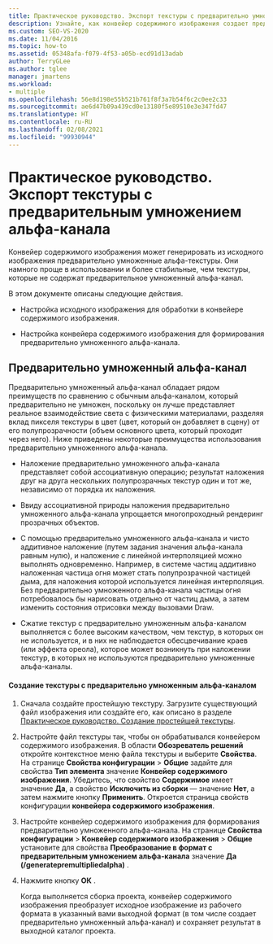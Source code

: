 ```yaml
---
title: Практическое руководство. Экспорт текстуры с предварительно умноженными значениями альфа
description: Узнайте, как конвейер содержимого изображения создает предварительно умноженные альфа-текстуры из исходного изображения, которые могут быть более простыми в использовании и более надежными.
ms.custom: SEO-VS-2020
ms.date: 11/04/2016
ms.topic: how-to
ms.assetid: 05348afa-f079-4f53-a05b-ecd91d13adab
author: TerryGLee
ms.author: tglee
manager: jmartens
ms.workload:
- multiple
ms.openlocfilehash: 56e8d198e55b521b761f8f3a7b54f6c2c0ee2c33
ms.sourcegitcommit: ae6d47b09a439cd0e13180f5e89510e3e347fd47
ms.translationtype: HT
ms.contentlocale: ru-RU
ms.lasthandoff: 02/08/2021
ms.locfileid: "99930944"
---
```

# <a name="how-to-export-a-texture-that-has-premultiplied-alpha"></a>Практическое руководство. Экспорт текстуры с предварительным умножением альфа-канала

Конвейер содержимого изображения может генерировать из исходного изображения предварительно умноженные альфа-текстуры. Они намного проще в использовании и более стабильные, чем текстуры, которые не содержат предварительное умноженный альфа-канал.

В этом документе описаны следующие действия.

- Настройка исходного изображения для обработки в конвейере содержимого изображения.

- Настройка конвейера содержимого изображения для формирования предварительно умноженного альфа-канала.

## <a name="premultiplied-alpha"></a>Предварительно умноженный альфа-канал
Предварительно умноженный альфа-канал обладает рядом преимуществ по сравнению с обычным альфа-каналом, который предварительно не умножен, поскольку он лучше представляет реальное взаимодействие света с физическими материалами, разделяя вклад пикселя текстуры в цвет (цвет, который он добавляет в сцену) от его полупрозрачности (объем основного цвета, который проходит через него). Ниже приведены некоторые преимущества использования предварительно умноженного альфа-канала.

- Наложение предварительно умноженного альфа-канала представляет собой ассоциативную операцию; результат наложения друг на друга нескольких полупрозрачных текстур один и тот же, независимо от порядка их наложения.

- Ввиду ассоциативной природы наложения предварительно умноженного альфа-канала упрощается многопроходный рендеринг прозрачных объектов.

- С помощью предварительно умноженного альфа-канала и чисто аддитивное наложение (путем задания значения альфа-канала равным нулю), и наложение с линейной интерполяцией можно выполнять одновременно. Например, в системе частиц аддитивно наложенная частица огня может стать полупрозрачной частицей дыма, для наложения которой используется линейная интерполяция. Без предварительно умноженного альфа-канала частицы огня потребовалось бы нарисовать отдельно от частиц дыма, а затем изменить состояния отрисовки между вызовами Draw.

- Сжатие текстур с предварительно умноженным альфа-каналом выполняется с более высоким качеством, чем текстур, в которых он не используется, и в них не наблюдается обесцвечивание краев (или эффекта ореола), которое может возникнуть при наложении текстур, в которых не используются предварительно умноженные альфа-каналы.

#### <a name="to-create-a-texture-that-uses-premultiplied-alpha"></a>Создание текстуры с предварительно умноженным альфа-каналом

1. Сначала создайте простейшую текстуру. Загрузите существующий файл изображения или создайте его, как описано в разделе [Практическое руководство. Создание простейшей текстуры](../designers/how-to-create-a-basic-texture.md).

2. Настройте файл текстуры так, чтобы он обрабатывался конвейером содержимого изображения. В области **Обозреватель решений** откройте контекстное меню файла текстуры и выберите **Свойства**. На странице **Свойства конфигурации** > **Общие** задайте для свойства **Тип элемента** значение **Конвейер содержимого изображения**. Убедитесь, что свойство **Содержимое** имеет значение **Да**, а свойство **Исключить из сборки** — значение **Нет**, а затем нажмите кнопку **Применить**. Откроется страница свойств конфигурации **конвейера содержимого изображения**.

3. Настройте конвейер содержимого изображения для формирования предварительно умноженного альфа-канала. На странице **Свойства конфигурации** > **Конвейер содержимого изображения** > **Общие** установите для свойства **Преобразование в формат с предварительным умножением альфа-канала** значение **Да (/generatepremultipliedalpha)** .

4. Нажмите кнопку **ОК** .

   Когда выполняется сборка проекта, конвейер содержимого изображения преобразует исходное изображение из рабочего формата в указанный вами выходной формат (в том числе создает предварительно умноженный альфа-канал) и сохраняет результат в выходной каталог проекта.